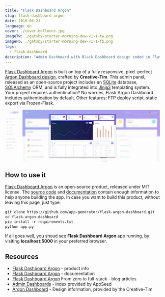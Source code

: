 ```yaml
---
title: "Flask Dashboard Argon"
slug: flask-dashboard-argon
date: 2016-06-21
language: en
cover: ./cover-balloons.jpg
imageTw: ./gatsby-starter-morning-dew-v1-1-tw.png
imageFb: ./gatsby-starter-morning-dew-v1-1-fb.png
tags:
  - flask-dashboard
description: "Admin Dashboard with Black Dashboard design coded in Flask. Flask Dashboard Black use the latest state-of-the-art design provided by Creative-Tim."
---
```


[Flask Dashboard Argon](https://appseed.us/admin-dashboards/flask-dashboard-argon) is built on top of a fully responsive, pixel-perfect [Argon Dashboard design](https://www.creative-tim.com/product/argon-dashboard), crafted by **Creative-Tim**. This admin panel, released as an open-source project includes an [SQLite](https://www.sqlite.org/index.html) database, [SQLAlchemy](https://flask-sqlalchemy.palletsprojects.com/en/2.x/) ORM, and is fully integrated into [Jinja2](http://jinja.pocoo.org/docs/2.10/) templating system. 
Your project requires authentication? No worries, Flask Argon Dashboard includes authentication by default. 
Other features: FTP deploy script, static export via Frozen-Flask.

![Flask Dashboard Argon](https://raw.githubusercontent.com/app-generator/static/master/flask-argon-dashboard/argon-dashboard-coded-in-flask-cover.jpg)

## How to use it

[Flask Dashboard Argon](https://appseed.us/admin-dashboards/flask-dashboard-argon) is an open-source product, released under MIT license. The [source code](https://github.com/app-generator/flask-argon-dashboard) and [documentation](https://docs.appseed.us/admin-dashboards/flask-dashboard-argon/) contain enough information to help anyone building the app. In case you want to build this product, without leaving this page, just type: 

```
git clone https://github.com/app-generator/flask-argon-dashboard.git 
cd flask-argon-dashboard 
pip install -r requirements.txt 
python app.py 
```

If all goes well, you shoud see **Flask Dashboard Argon** app running, by visiting **localhost:5000** in your preferred browser. 

## Resources

 - [Flask Dashboard Argon](https://appseed.us/admin-dashboards/flask-dashboard-argon) - product info
 - [Flask Dashboard Argon](https://docs.appseed.us/admin-dashboards/flask-dashboard-argon/) - documentation
 - [Flask Dashboard Argon](https://blog.appseed.us/flask-dashboard-argon-zero-to-full-stack/) From zero to full-stack - blog articles
 - [Admin Dashboards](https://appseed.us/admin-dashboards) - index provided by AppSeed
 - [Argon Dashboard](https://www.creative-tim.com/product/argon-dashboard) - Design information, provided by the Creative-Tim   

